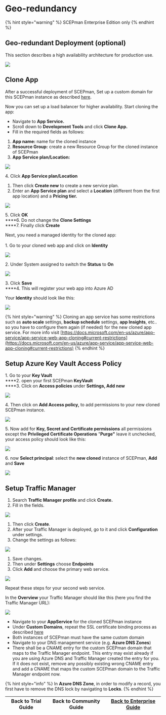 # Geo-redundancy

{% hint style="warning" %}
SCEPman Enterprise Edition only
{% endhint %}

## Geo-redundant Deployment (optional)

This section describes a high availability architecture for production use.

![](<../../.gitbook/assets/scepman\_loadbalancer1 (7) (7) (7) (5).png>)

## Clone App

After a successful deployment of SCEPman, Set up a custom domain for this SCEPman instance as described [here](custom-domain.md).

Now you can set up a load balancer for higher availability. Start cloning the app:

* Navigate to **App Service.**&#x20;
* Scroll down to **Development Tools** and click **Clone App.**&#x20;
* Fill in the required fields as follows:

1. **App name:** name for the cloned instance
2. **Resource Group:** create a new Resource Group for the cloned instance of SCEPman
3. **App Service plan/Location:**&#x20;

![](../../.gitbook/assets/2021-07-07-10\_22\_28-scepman02testservicename-microsoft-azure-and-3-more-pages-c4a8-ehamed-micr.png)

4\. Click **App Service plan/Location**

1. Then click **Create new** to create a new service plan.
2. Enter an **App Service plan** and select a **Location** (different from the first app location) and a **Pricing tier.**

![](<../../.gitbook/assets/scepman\_cloneapp3 (7) (7) (7).png>)

5\. Click **OK**\
****6. Do not change the **Clone Settings**\
****7. Finally click **Create**

Next, you need a managed identity for the cloned app:\
\
1\. Go to your cloned web app and click on **Identity**

![](<../../.gitbook/assets/scepman\_identity1 (2) (2) (2) (2) (2) (2) (2) (2) (2) (2) (2) (2) (2) (2) (2) (2) (1) (4).png>)

2\. Under System assigned to switch the **Status** to **On**

![](<../../.gitbook/assets/scepman\_identity2 (2) (2) (2) (2) (2) (2) (2) (2) (2) (2) (2) (2) (2) (2) (2) (3) (1) (6).png>)

3\. Click **Save**\
****4. This will register your web app into Azure AD

Your **Identity** should look like this:

![](<../../.gitbook/assets/scepman\_identity3 (2) (2) (2) (2) (2) (2) (2) (2) (2) (2) (2) (2) (2) (2) (2) (4) (6).png>)

{% hint style="warning" %}
Cloning an app service has some restrictions such as **auto scale** settings, **backup schedule** settings, **app Insights**, etc.. so you have to configure them again (if needed) for the new cloned app service. For more info visit [https://docs.microsoft.com/en-us/azure/app-service/app-service-web-app-cloning#current-restrictions](https://docs.microsoft.com/en-us/azure/app-service/app-service-web-app-cloning#current-restrictions)
{% endhint %}

## Setup Azure Key Vault Access Policy

1\. Go to your **Key Vault**\
****2. open your first SCEPman **KeyVault**\
****3. Click on **Access policies** under **Settings, Add new**

![](<../../.gitbook/assets/scepman\_keyvault1 (7) (7) (7) (7) (4) (5).png>)

4\. Then click on **Add Access policy,** to add permissions to your new cloned SCEPman instance.

![](../../.gitbook/assets/2021-07-09-15\_57\_46-gkscep02-keyvault-microsoft-azure-and-4-more-pages-c4a8-ehamed-microsoft-.png)

5\. Now add for **Key, Secret and Certificate permissions** all permissions except the **Privileged Certificate Operations** "**Purge"** leave it unchecked, your access policy should look like this:

![](<../../.gitbook/assets/scepman\_keyvault3 (7) (7) (7) (7) (6) (4).png>)

6\. now **Select principal**: select the **new cloned** instance of SCEPman, **Add** and **Save**

![](<../../.gitbook/assets/scepman\_keyvault2 (7) (7) (7) (7) (5) (3).png>)

## Setup Traffic Manager

1. Search **Traffic Manager profile** and click **Create.**&#x20;
2. Fill in the fields.

![](<../../.gitbook/assets/scepman\_trafficmanager1 (2) (2) (2) (2) (2) (2) (2) (2) (2) (2) (2) (2) (2) (2) (2) (6) (7) (5).png>)

1. Then click **Create**.
2. After your Traffic Manager is deployed, go to it and click **Configuration** under settings.
3. Change the settings as follows:

![](<../../.gitbook/assets/scepman\_trafficmanager2 (2) (2) (2) (2) (2) (2) (2) (2) (2) (2) (2) (2) (2) (2) (2) (6) (7) (6) (1) (2).png>)

1. Save changes.
2. Then under **Settings** choose **Endpoints**
3. Click **Add** and choose the primary web service.

![](../../.gitbook/assets/scepman\_trafficmanager3.png)

Repeat these steps for your second web service.

In the **Overview** your Traffic Manager should like this (here you find the Traffic Manager URL):

![](<../../.gitbook/assets/scepman\_trafficmanager4 (6).png>)

* Navigate to your **AppService** for the cloned SCEPman instance
* Under **Custom Domains**, repeat the SSL certificate binding process as described [here](https://docs.scepman.com/scepman-configuration/optional/custom-domain#SSL-Binding)
* Both instances of SCEPman must have the same custom domain
* Navigate to your DNS management service (e.g. **Azure DNS Zones**)
* There shall be a CNAME entry for the custom SCEPman domain that maps to the Traffic Manager endpoint. This entry may exist already if you are using Azure DNS and Traffic Manager created the entry for you. If it does not exist, remove any possibly existing wrong CNAME entry and add a CNAME that maps the custom SCEPman domain to the Traffic Manager endpoint now.

{% hint style="info" %}
In **Azure DNS Zone**, in order to modify a record, you first have to remove the DNS lock by navigating to **Locks**.
{% endhint %}

| Back to Trial Guide | Back to Community Guide | ​[Back to Enterprise Guide​](../scepman-deployment/deployment-guides/enterprise-guide.md#step-10-configure-geo-redundancy-optional) |
| ------------------- | ----------------------- | ----------------------------------------------------------------------------------------------------------------------------------- |
